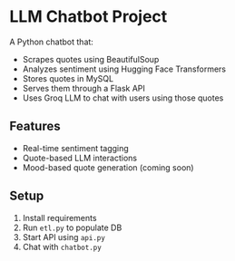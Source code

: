 # LLM Chatbot Project

A Python chatbot that:
- Scrapes quotes using BeautifulSoup
- Analyzes sentiment using Hugging Face Transformers
- Stores quotes in MySQL
- Serves them through a Flask API
- Uses Groq LLM to chat with users using those quotes

## Features
- Real-time sentiment tagging
- Quote-based LLM interactions
- Mood-based quote generation (coming soon)

## Setup
1. Install requirements
2. Run `etl.py` to populate DB
3. Start API using `api.py`
4. Chat with `chatbot.py`
